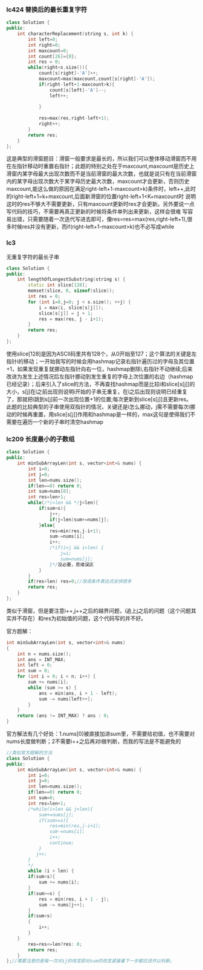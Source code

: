 ### lc424 替换后的最长重复字符
```cpp
class Solution {
public:
    int characterReplacement(string s, int k) {
        int left=0;
        int right=0;
        int maxcount=0;
        int count[26]={0};
        int res = 0;
        while(right<s.size()){
            count[s[right]-'A']++;
            maxcount=max(maxcount,count[s[right]-'A']);
            if(right-left+1-maxcount>k){
                count[s[left]-'A']--;
                left++;
     
            }
            
            res=max(res,right-left+1);
            right++;  
        }
        return res;
    }
};
```
这是典型的滑窗题目：滑窗一般要求是最长的，所以我们可以整体移动滑窗而不用在左指针移动时重置右指针；此题的特别之处在于maxcount,maxcount是历史上
滑窗内某字母最大出现次数而不是当前滑窗的最大次数，也就是说只有在当前滑窗内的某字母出现次数大于某字母历史最大次数，maxcount才会更新，否则历史
maxcount,能这么做的原因在满足right-left+1-maxcount>k)条件时，left++,此时的right-left+1=k+maxcount,后面新滑窗的位置right-left+1<K+maxcount时
说明这时的res不够大不需要更新，只有maxcount更新时res才会更新。另外要说一点写代码的技巧，不需要再真正更新的时候将条件单列出来更新，这样会很难
写容易出错，只需要随着一次迭代写进去即可，像res=res=max(res,right-left+1),很多时候res并没有更新，而if(right-left+1-maxcount>k)也不必写成while

### lc3
无重复字符的最长子串
```cpp
class Solution {
public:
    int lengthOfLongestSubstring(string s) {
        static int slice[128];
        memset(slice, 0, sizeof(slice));
        int res = 0;
        for (int i=0,j=0; j < s.size(); ++j) {
            i = max(i, slice[s[j]]);
            slice[s[j]] = j + 1;
            res = max(res, j - i+1);
        }
        return res;
    }
};
```
使用slice[128]是因为ASCII码里共有128个，从0开始至127；这个算法的关键是左指针i的移动；一开始我写的时候会用hashmap记录右指针遍历过的字母及其位置+1，如果发现重复就挪动左指针向右一位，hashmap删除i,右指针不动继续;后来改进为发生上述情况后左指针挪动到发生重复的字母上次位置的右边（hashmap已经记录）；后来引入了slice的方法，不再查找hashmap而是比较i和slice[s[j]]的大小，s[j]在i之前出现则说明i开始的子串无重复，在i之后出现则说明已经重复了，那就把i跳到s[j]前一次出现位置+1的位置;每次更新到slice[s[j]]且更新res。
此题的比较典型的子串使用双指针的情况，关键还是i怎么挪动，j需不需要每次i挪动的时候再重置，用slice[s[j]]作用和hashmap是一样的，max这句是使得我们不需要在遍历一个新的子串时清空hashmap

### lc209 长度最小的子数组
```cpp
class Solution {
public:
    int minSubArrayLen(int s, vector<int>& nums) {
        int i=0;
        int j=0;
        int len=nums.size();
        if(len==0) return 0;
        int sum=nums[0];
        int res=len+1;
        while(/*i<len && */j<len){
            if(sum<s){
                j++;
                if(j<len)sum+=nums[j];
            }else{
                res=min(res,j-i+1); 
                sum-=nums[i];
                i++;
                /*if(i>j && i<len) {
                    j=i;
                    sum=nums[j];
                }*/没必要，思维误区
            }
        }
        if(res>len) res=0;//改成条件表达式会快很多
        return res;
    }
};
```
类似于滑窗，但是要注意i++,j++之后的越界问题，i追上j之后的问题（这个问题其实并不存在）和res为初始值的问题，这个代码写的并不好。

官方题解：
```cpp
int minSubArrayLen(int s, vector<int>& nums)
{
    int n = nums.size();
    int ans = INT_MAX;
    int left = 0;
    int sum = 0;
    for (int i = 0; i < n; i++) {
        sum += nums[i];
        while (sum >= s) {
            ans = min(ans, i + 1 - left);
            sum -= nums[left++];
        }
    }
    return (ans != INT_MAX) ? ans : 0;
}
```
官方解法有几个好处：1.nums[0]被直接加进sum里，不需要给初值，也不需要对nums长度做判断；2不需要i++之后再对i做判断，而我的写法是不能避免的
```cpp
//类似官方题解的方法
class Solution {
public:
    int minSubArrayLen(int s, vector<int>& nums) {
        int i=0;
        int j=0;
        int len=nums.size();
        if(len==0) return 0;
        int sum=0;
        int res=len+1;
        /*while(i<len && j<len){
            sum+=nums[j];
            if(sum>=s){
                res=min(res,j-i+1); 
                sum-=nums[i];
                i++;
                continue;
            }
           j++;
        }
        */
        while (i < len) {
        if(sum<s){
            sum += nums[i];
        }
        if(sum>=s) {
            res = min(res, i + 1 - j);
            sum -= nums[j++];
        }
        if(sum<s)
        {
            i++;
        }
    }
        res=res<=len?res: 0;
        return res;
    }
};//需要注意的是每一次对ij的改变即对sum的改变紧接着下一步都应该作以判断。
```
